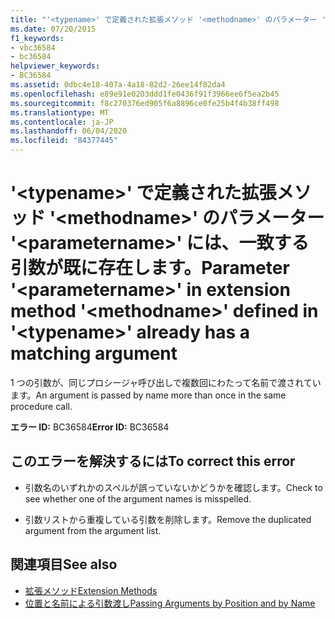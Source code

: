 ```yaml
---
title: "'<typename>' で定義された拡張メソッド '<methodname>' のパラメーター '<parametername>' には、一致する引数が既に存在します。"
ms.date: 07/20/2015
f1_keywords:
- vbc36584
- bc36584
helpviewer_keywords:
- BC36584
ms.assetid: 0dbc4e18-407a-4a18-82d2-26ee14f82da4
ms.openlocfilehash: e89e91e0203ddd1fe0436f91f3966ee6f5ea2b45
ms.sourcegitcommit: f8c270376ed905f6a8896ce0fe25b4f4b38ff498
ms.translationtype: MT
ms.contentlocale: ja-JP
ms.lasthandoff: 06/04/2020
ms.locfileid: "84377445"
---
```

# <a name="parameter-parametername-in-extension-method-methodname-defined-in-typename-already-has-a-matching-argument"></a><span data-ttu-id="9980a-102">'\<typename>' で定義された拡張メソッド '\<methodname>' のパラメーター '\<parametername>' には、一致する引数が既に存在します。</span><span class="sxs-lookup"><span data-stu-id="9980a-102">Parameter '\<parametername>' in extension method '\<methodname>' defined in '\<typename>' already has a matching argument</span></span>
<span data-ttu-id="9980a-103">1 つの引数が、同じプロシージャ呼び出しで複数回にわたって名前で渡されています。</span><span class="sxs-lookup"><span data-stu-id="9980a-103">An argument is passed by name more than once in the same procedure call.</span></span>  
  
 <span data-ttu-id="9980a-104">**エラー ID:** BC36584</span><span class="sxs-lookup"><span data-stu-id="9980a-104">**Error ID:** BC36584</span></span>  
  
## <a name="to-correct-this-error"></a><span data-ttu-id="9980a-105">このエラーを解決するには</span><span class="sxs-lookup"><span data-stu-id="9980a-105">To correct this error</span></span>  
  
- <span data-ttu-id="9980a-106">引数名のいずれかのスペルが誤っていないかどうかを確認します。</span><span class="sxs-lookup"><span data-stu-id="9980a-106">Check to see whether one of the argument names is misspelled.</span></span>  
  
- <span data-ttu-id="9980a-107">引数リストから重複している引数を削除します。</span><span class="sxs-lookup"><span data-stu-id="9980a-107">Remove the duplicated argument from the argument list.</span></span>  
  
## <a name="see-also"></a><span data-ttu-id="9980a-108">関連項目</span><span class="sxs-lookup"><span data-stu-id="9980a-108">See also</span></span>

- [<span data-ttu-id="9980a-109">拡張メソッド</span><span class="sxs-lookup"><span data-stu-id="9980a-109">Extension Methods</span></span>](../programming-guide/language-features/procedures/extension-methods.md)
- [<span data-ttu-id="9980a-110">位置と名前による引数渡し</span><span class="sxs-lookup"><span data-stu-id="9980a-110">Passing Arguments by Position and by Name</span></span>](../programming-guide/language-features/procedures/passing-arguments-by-position-and-by-name.md)
